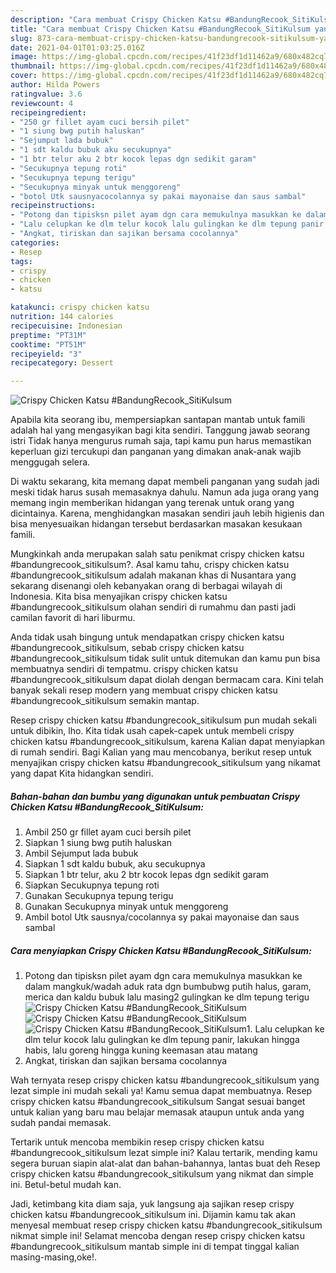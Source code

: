 ```yaml
---
description: "Cara membuat Crispy Chicken Katsu #BandungRecook_SitiKulsum yang sedap dan Mudah Dibuat"
title: "Cara membuat Crispy Chicken Katsu #BandungRecook_SitiKulsum yang sedap dan Mudah Dibuat"
slug: 873-cara-membuat-crispy-chicken-katsu-bandungrecook-sitikulsum-yang-sedap-dan-mudah-dibuat
date: 2021-04-01T01:03:25.016Z
image: https://img-global.cpcdn.com/recipes/41f23df1d11462a9/680x482cq70/crispy-chicken-katsu-bandungrecook_sitikulsum-foto-resep-utama.jpg
thumbnail: https://img-global.cpcdn.com/recipes/41f23df1d11462a9/680x482cq70/crispy-chicken-katsu-bandungrecook_sitikulsum-foto-resep-utama.jpg
cover: https://img-global.cpcdn.com/recipes/41f23df1d11462a9/680x482cq70/crispy-chicken-katsu-bandungrecook_sitikulsum-foto-resep-utama.jpg
author: Hilda Powers
ratingvalue: 3.6
reviewcount: 4
recipeingredient:
- "250 gr fillet ayam cuci bersih pilet"
- "1 siung bwg putih haluskan"
- "Sejumput lada bubuk"
- "1 sdt kaldu bubuk aku secukupnya"
- "1 btr telur aku 2 btr kocok lepas dgn sedikit garam"
- "Secukupnya tepung roti"
- "Secukupnya tepung terigu"
- "Secukupnya minyak untuk menggoreng"
- "botol Utk sausnyacocolannya sy pakai mayonaise dan saus sambal"
recipeinstructions:
- "Potong dan tipisksn pilet ayam dgn cara memukulnya masukkan ke dalam mangkuk/wadah aduk rata dgn bumbubwg putih halus, garam, merica dan kaldu bubuk lalu masing2 gulingkan ke dlm tepung terigu"
- "Lalu celupkan ke dlm telur kocok lalu gulingkan ke dlm tepung panir, lakukan hingga habis, lalu goreng hingga kuning keemasan atau matang"
- "Angkat, tiriskan dan sajikan bersama cocolannya"
categories:
- Resep
tags:
- crispy
- chicken
- katsu

katakunci: crispy chicken katsu 
nutrition: 144 calories
recipecuisine: Indonesian
preptime: "PT31M"
cooktime: "PT51M"
recipeyield: "3"
recipecategory: Dessert

---
```



![Crispy Chicken Katsu #BandungRecook_SitiKulsum](https://img-global.cpcdn.com/recipes/41f23df1d11462a9/680x482cq70/crispy-chicken-katsu-bandungrecook_sitikulsum-foto-resep-utama.jpg)

Apabila kita seorang ibu, mempersiapkan santapan mantab untuk famili adalah hal yang mengasyikan bagi kita sendiri. Tanggung jawab seorang istri Tidak hanya mengurus rumah saja, tapi kamu pun harus memastikan keperluan gizi tercukupi dan panganan yang dimakan anak-anak wajib menggugah selera.

Di waktu  sekarang, kita memang dapat membeli panganan yang sudah jadi meski tidak harus susah memasaknya dahulu. Namun ada juga orang yang memang ingin memberikan hidangan yang terenak untuk orang yang dicintainya. Karena, menghidangkan masakan sendiri jauh lebih higienis dan bisa menyesuaikan hidangan tersebut berdasarkan masakan kesukaan famili. 



Mungkinkah anda merupakan salah satu penikmat crispy chicken katsu #bandungrecook_sitikulsum?. Asal kamu tahu, crispy chicken katsu #bandungrecook_sitikulsum adalah makanan khas di Nusantara yang sekarang disenangi oleh kebanyakan orang di berbagai wilayah di Indonesia. Kita bisa menyajikan crispy chicken katsu #bandungrecook_sitikulsum olahan sendiri di rumahmu dan pasti jadi camilan favorit di hari liburmu.

Anda tidak usah bingung untuk mendapatkan crispy chicken katsu #bandungrecook_sitikulsum, sebab crispy chicken katsu #bandungrecook_sitikulsum tidak sulit untuk ditemukan dan kamu pun bisa membuatnya sendiri di tempatmu. crispy chicken katsu #bandungrecook_sitikulsum dapat diolah dengan bermacam cara. Kini telah banyak sekali resep modern yang membuat crispy chicken katsu #bandungrecook_sitikulsum semakin mantap.

Resep crispy chicken katsu #bandungrecook_sitikulsum pun mudah sekali untuk dibikin, lho. Kita tidak usah capek-capek untuk membeli crispy chicken katsu #bandungrecook_sitikulsum, karena Kalian dapat menyiapkan di rumah sendiri. Bagi Kalian yang mau mencobanya, berikut resep untuk menyajikan crispy chicken katsu #bandungrecook_sitikulsum yang nikamat yang dapat Kita hidangkan sendiri.

<!--inarticleads1-->

##### Bahan-bahan dan bumbu yang digunakan untuk pembuatan Crispy Chicken Katsu #BandungRecook_SitiKulsum:

1. Ambil 250 gr fillet ayam cuci bersih pilet
1. Siapkan 1 siung bwg putih haluskan
1. Ambil Sejumput lada bubuk
1. Siapkan 1 sdt kaldu bubuk, aku secukupnya
1. Siapkan 1 btr telur, aku 2 btr kocok lepas dgn sedikit garam
1. Siapkan Secukupnya tepung roti
1. Gunakan Secukupnya tepung terigu
1. Gunakan Secukupnya minyak untuk menggoreng
1. Ambil botol Utk sausnya/cocolannya sy pakai mayonaise dan saus sambal




<!--inarticleads2-->

##### Cara menyiapkan Crispy Chicken Katsu #BandungRecook_SitiKulsum:

1. Potong dan tipisksn pilet ayam dgn cara memukulnya masukkan ke dalam mangkuk/wadah aduk rata dgn bumbubwg putih halus, garam, merica dan kaldu bubuk lalu masing2 gulingkan ke dlm tepung terigu
<img src="https://img-global.cpcdn.com/steps/8b7d24a9cc133c22/160x128cq70/crispy-chicken-katsu-bandungrecook_sitikulsum-langkah-memasak-1-foto.jpg" alt="Crispy Chicken Katsu #BandungRecook_SitiKulsum"><img src="https://img-global.cpcdn.com/steps/c3ee806f7a925e2e/160x128cq70/crispy-chicken-katsu-bandungrecook_sitikulsum-langkah-memasak-1-foto.jpg" alt="Crispy Chicken Katsu #BandungRecook_SitiKulsum"><img src="https://img-global.cpcdn.com/steps/b51911f7205b12b9/160x128cq70/crispy-chicken-katsu-bandungrecook_sitikulsum-langkah-memasak-1-foto.jpg" alt="Crispy Chicken Katsu #BandungRecook_SitiKulsum">1. Lalu celupkan ke dlm telur kocok lalu gulingkan ke dlm tepung panir, lakukan hingga habis, lalu goreng hingga kuning keemasan atau matang
1. Angkat, tiriskan dan sajikan bersama cocolannya




Wah ternyata resep crispy chicken katsu #bandungrecook_sitikulsum yang lezat simple ini mudah sekali ya! Kamu semua dapat membuatnya. Resep crispy chicken katsu #bandungrecook_sitikulsum Sangat sesuai banget untuk kalian yang baru mau belajar memasak ataupun untuk anda yang sudah pandai memasak.

Tertarik untuk mencoba membikin resep crispy chicken katsu #bandungrecook_sitikulsum lezat simple ini? Kalau tertarik, mending kamu segera buruan siapin alat-alat dan bahan-bahannya, lantas buat deh Resep crispy chicken katsu #bandungrecook_sitikulsum yang nikmat dan simple ini. Betul-betul mudah kan. 

Jadi, ketimbang kita diam saja, yuk langsung aja sajikan resep crispy chicken katsu #bandungrecook_sitikulsum ini. Dijamin kamu tak akan menyesal membuat resep crispy chicken katsu #bandungrecook_sitikulsum nikmat simple ini! Selamat mencoba dengan resep crispy chicken katsu #bandungrecook_sitikulsum mantab simple ini di tempat tinggal kalian masing-masing,oke!.

